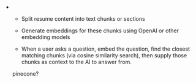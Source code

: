 - 	- Split  resume content into text chunks or sections

	- Generate embeddings for these chunks using OpenAI or other embedding models

	- When a user asks a question, embed the question, find the closest matching chunks (via cosine similarity search), then supply those chunks as context to the AI to answer from.


    pinecone?